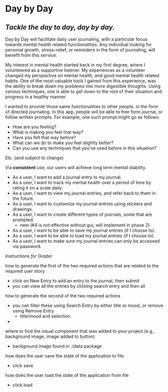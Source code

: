 # Day by Day

## *Tackle the day to day, day by day.*



Day by Day will facilitate daily user journaling, with a 
particular focus towards mental health related functionalities.
Any individual looking for personal growth, stress-relief, 
or reminders in the form of journaling, will benefit from this service.

My interest in mental health started back in my first degree,
where I volunteered as a supportive listener. My experiences as a volunteer
changed my perspective on mental health, and good mental health related habits.
One of the most valuable tools I gained from this experience, was the ability to break down my problems
into more digestible thoughts. Using various techniques, one is able to get down to the root
of their situation and progress in a healthy manner.

I wanted to provide those same functionalities to other people, in the form of directed journaling.
In this app, people will be able to free form journal, or follow written prompts. For example, one such
prompt might go as follows:

- How are you feeling?
- What is making you feel that way?
- Have you felt that way before?
- What can we do to make you feel slightly better?
- Can you use any techniques that you've used before in this situation?

Etc. (and subject to change)

Via **consistent** use, our users will achieve long term mental stability.


- As a user, I want to add a journal entry to my journal.
- As a user, I want to track my mental health over a period of time by rating it on a scale daily. 
- As a user, I want to view my journal entries, and refer back to them in the future.
- As a user, I want to customize my journal entries using stickers and drawings.
- As a user, I want to create different types of journals, some that are prompted.
  - new (#4 is not effective without gui, will implement in phase 2)
- As a user, I want to be able to save my journal entries (if I choose to).
- As a user, I want to be able to load my journal entries (if I choose to).
- As a user, I want to make sure my journal entries can only be accessed via password.


*Instructions for Grader*

how to generate the first of the two required actions that are related to the required user story 
- click on New Entry to add an entry to the journal, then submit
- you can view all the entries by clicking search entry and then all

how to generate the second of the two required actions

- you can filter these using Search Entry by either title or mood, or remove using Remove Entry 
  - title/mood and selection.
- 
where to find the visual component that was added to your project (e.g., background image, image added to button)
- background image found in ./data package

how does the user save the state of the application to file
- click save

how does the user load the state of the application from file
- click load
